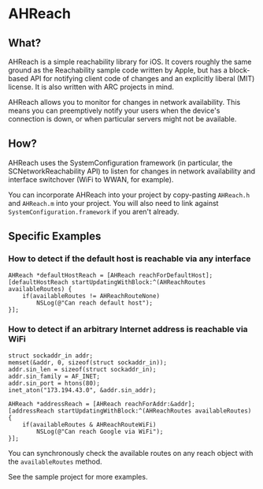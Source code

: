 # AHReach

## What?

AHReach is a simple reachability library for iOS. It covers roughly the same ground as the Reachability sample code written by Apple, but has a block-based API for notifying client code of changes and an explicitly liberal (MIT) license. It is also written with ARC projects in mind.

AHReach allows you to monitor for changes in network availability. This means you can preemptively notify your users when the device's connection is down, or when particular servers might not be available.

## How?

AHReach uses the SystemConfiguration framework (in particular, the SCNetworkReachability API) to listen for changes in network availability and interface switchover (WiFi to WWAN, for example).

You can incorporate AHReach into your project by copy-pasting `AHReach.h` and `AHReach.m` into your project. You will also need to link against `SystemConfiguration.framework` if you aren't already.

## Specific Examples

### How to detect if the default host is reachable via any interface

	AHReach *defaultHostReach = [AHReach reachForDefaultHost];
	[defaultHostReach startUpdatingWithBlock:^(AHReachRoutes availableRoutes) {
		if(availableRoutes != AHReachRouteNone)
			NSLog(@"Can reach default host");
	}];
	
### How to detect if an arbitrary Internet address is reachable via WiFi

	struct sockaddr_in addr;
	memset(&addr, 0, sizeof(struct sockaddr_in));
	addr.sin_len = sizeof(struct sockaddr_in);
	addr.sin_family = AF_INET;
	addr.sin_port = htons(80);	
	inet_aton("173.194.43.0", &addr.sin_addr);

	AHReach *addressReach = [AHReach reachForAddr:&addr];
	[addressReach startUpdatingWithBlock:^(AHReachRoutes availableRoutes) {
		if(availableRoutes & AHReachRouteWiFi)
			NSLog(@"Can reach Google via WiFi");
	}];

You can synchronously check the available routes on any reach object with the `availableRoutes` method.

See the sample project for more examples.
